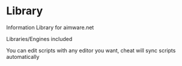 # Library
Information Library for aimware.net

Libraries/Engines included

You can edit scripts with any editor you want, cheat will sync scripts automatically
